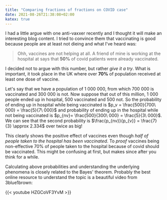 ```yaml
---
title: "Comparing fractions of fractions on COVID case"
date: 2021-08-26T21:38:08+02:00
katex: true
---
```


I had a little argue with one anti-vaxxer recently and I thought it will make an interesting blog content.
I tried to convince them that vaccinating is good because people are at least not dieing and what I've heard was:

> Ohh, vaccines are not helping at all. A friend of mine is working at the hospital at says that **50%** of covid patients were already vaccinated.

I decided not to argue with this number, but rather _give it a try_.
What is important, it took place in the UK where over **70%** of population received at least one dose of vaccine.

Let's say that we have a population of $1\ 000\ 000$, from which $700\ 000$ is vaccinated and $300\ 000$ is not.
Now suppose that out of this million, $1\ 000$ people ended up in hospital, $500$ vaccinated and $500$ not.
So the probability of ending up in hospital while being vaccinated is $p_v  = \frac{500}{700\ 000} = \frac{5}{7\ 000}$ and probability of ending up in the hospital while not being vaccinated is $p_{nv}= \frac{500}{300\ 000} = \frac{5}{3\ 000}$.
We can see that the second probability is $\frac{p_{nv}}{p_{v}} = \frac{7}{3} \approx 2.334$ over twice as big!

This clearly shows the positive effect of vaccines even though _half of people taken to the hospital has been vaccinated_.
To _proof_ vaccines being non-effective 70% of people taken to the hospital because of covid should be vaccinated.
This might be confusing at first, but makes since after you think for a while.

Calculating above probabilities and understanding the underlying phenomena is closely related to the Bayes' theorem.
Probably the best online resource to understand the topic is a beautiful video from 3blue1brown:

{{< youtube HZGCoVF3YvM >}}
